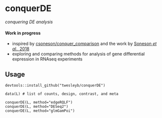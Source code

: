 # conquerDE
_conquering DE analysis_

#### Work in progress

* inspired by [csoneson/conquer_comparison](https://github.com/csoneson/conquer_comparison)
 and the work by [Soneson _et al._, 2018](https://pubmed.ncbi.nlm.nih.gov/29481549/)
* exploring and comparing methods for analysis of gene differential expression
	in RNAseq experiments

## Usage
```
devtools::install_github("twesleyb/conquerDE")

data(L) # list of counts, design, contrast, and meta

conquerDE(L, method="edgeRQLF")
conquerDE(L, method="DESeq2")
conquerDE(L, method="glmGamPoi")

```
